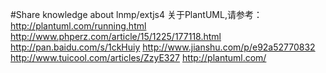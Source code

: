 #Share knowledge about lnmp/extjs4
关于PlantUML,请参考：
http://plantuml.com/running.html
http://www.phperz.com/article/15/1225/177118.html
http://pan.baidu.com/s/1ckHuiy
http://www.jianshu.com/p/e92a52770832
http://www.tuicool.com/articles/ZzyE327
http://plantuml.com/
